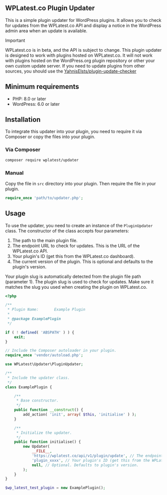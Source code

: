 
## WPLatest.co Plugin Updater

This is a simple plugin updater for WordPress plugins. It allows you to check for updates from the WPLatest.co API and display a notice in the WordPress admin area when an update is available.

> [!IMPORTANT]
> WPLatest.co is in beta, and the API is subject to change. This plugin updater is designed to work with plugins hosted on WPLatest.co. It will not work with plugins hosted on the WordPress.org plugin repository or other your own custom update server. If you need to update plugins from other sources, you should use the [YahnisElsts/plugin-update-checker](https://github.com/YahnisElsts/plugin-update-checker)

## Minimum requirements

- PHP: 8.0 or later
- WordPress: 6.0 or later

## Installation

To integrate this updater into your plugin, you need to require it via Composer or copy the files into your plugin.

### Via Composer

```bash
composer require wplatest/updater
```

### Manual

Copy the file in `src` directory into your plugin. Then require the file in your plugin.

```php
require_once 'path/to/updater.php';
```

## Usage

To use the updater, you need to create an instance of the `PluginUpdater` class. The constructor of the class accepts four parameters:

1. The path to the main plugin file.
2. The endpoint URL to check for updates. This is the URL of the WPLatest.co API.
3. Your plugin's ID (get this from the WPLatest.co dashboard).
4. The current version of the plugin. This is optional and defaults to the plugin's version.

Your plugin slug is automatically detected from the plugin file path (parameter 1). The plugin slug is used to check for updates. Make sure it matches the slug you used when creating the plugin on WPLatest.co.

```php
<?php

/**
 * Plugin Name:       Example Plugin
 *
 * @package ExamplePlugin
 */

if ( ! defined( 'ABSPATH' ) ) {
	exit;
}

// Include the Composer autoloader in your plugin.
require_once 'vendor/autoload.php';

use WPLatest\Updater\PluginUpdater;

/**
 * Include the updater class.
 */
class ExamplePlugin {

	/**
	 * Base constructor.
	 */
	public function __construct() {
		add_action( 'init', array( $this, 'initialise' ) );
	}

	/**
	 * Initialize the updater.
	 */
	public function initialise() {
		new Updater(
			__FILE__,
			'https://wplatest.co/api/v1/plugin/update', // The endpoint URL to check for updates. This is the URL of the WPLatest.co API.
			'plugin_xxxx', // Your plugin's ID (get this from the WPLatest.co dashboard)
			null, // Optional. Defaults to plugin's version.
		);
	}
}

$wp_latest_test_plugin = new ExamplePlugin();
```